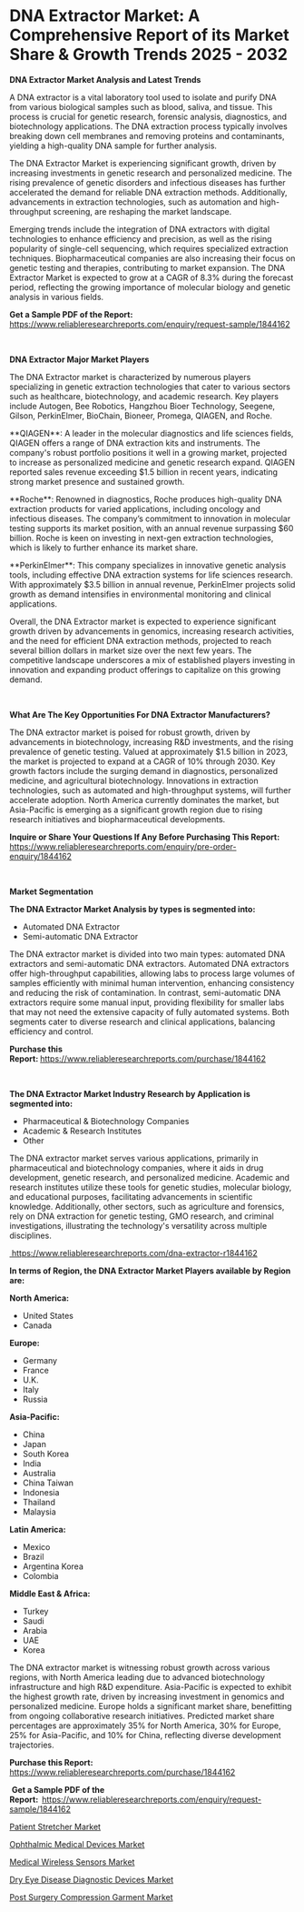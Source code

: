 <p><h1>DNA Extractor Market: A Comprehensive Report of its Market Share & Growth Trends 2025 - 2032</h1></p><p><strong>DNA Extractor Market Analysis and Latest Trends</strong></p>
<p><p>A DNA extractor is a vital laboratory tool used to isolate and purify DNA from various biological samples such as blood, saliva, and tissue. This process is crucial for genetic research, forensic analysis, diagnostics, and biotechnology applications. The DNA extraction process typically involves breaking down cell membranes and removing proteins and contaminants, yielding a high-quality DNA sample for further analysis.</p><p>The DNA Extractor Market is experiencing significant growth, driven by increasing investments in genetic research and personalized medicine. The rising prevalence of genetic disorders and infectious diseases has further accelerated the demand for reliable DNA extraction methods. Additionally, advancements in extraction technologies, such as automation and high-throughput screening, are reshaping the market landscape.</p><p>Emerging trends include the integration of DNA extractors with digital technologies to enhance efficiency and precision, as well as the rising popularity of single-cell sequencing, which requires specialized extraction techniques. Biopharmaceutical companies are also increasing their focus on genetic testing and therapies, contributing to market expansion. The DNA Extractor Market is expected to grow at a CAGR of 8.3% during the forecast period, reflecting the growing importance of molecular biology and genetic analysis in various fields.</p></p>
<p><strong>Get a Sample PDF of the Report:&nbsp;</strong> <a href="https://www.reliableresearchreports.com/enquiry/request-sample/1844162?utm_campaign=32&utm_medium=2&utm_source=Github&utm_content=ia&utm_term=03032025&utm_id=dna-extractor">https://www.reliableresearchreports.com/enquiry/request-sample/1844162</a></p>
<p>&nbsp;</p>
<p><strong>DNA Extractor Major Market Players</strong></p>
<p><p>The DNA Extractor market is characterized by numerous players specializing in genetic extraction technologies that cater to various sectors such as healthcare, biotechnology, and academic research. Key players include Autogen, Bee Robotics, Hangzhou Bioer Technology, Seegene, Gilson, PerkinElmer, BioChain, Bioneer, Promega, QIAGEN, and Roche.</p><p>**QIAGEN**: A leader in the molecular diagnostics and life sciences fields, QIAGEN offers a range of DNA extraction kits and instruments. The company's robust portfolio positions it well in a growing market, projected to increase as personalized medicine and genetic research expand. QIAGEN reported sales revenue exceeding $1.5 billion in recent years, indicating strong market presence and sustained growth.</p><p>**Roche**: Renowned in diagnostics, Roche produces high-quality DNA extraction products for varied applications, including oncology and infectious diseases. The company’s commitment to innovation in molecular testing supports its market position, with an annual revenue surpassing $60 billion. Roche is keen on investing in next-gen extraction technologies, which is likely to further enhance its market share.</p><p>**PerkinElmer**: This company specializes in innovative genetic analysis tools, including effective DNA extraction systems for life sciences research. With approximately $3.5 billion in annual revenue, PerkinElmer projects solid growth as demand intensifies in environmental monitoring and clinical applications.</p><p>Overall, the DNA Extractor market is expected to experience significant growth driven by advancements in genomics, increasing research activities, and the need for efficient DNA extraction methods, projected to reach several billion dollars in market size over the next few years. The competitive landscape underscores a mix of established players investing in innovation and expanding product offerings to capitalize on this growing demand.</p></p>
<p>&nbsp;</p>
<p><strong>What Are The Key Opportunities For DNA Extractor Manufacturers?</strong></p>
<p><p>The DNA extractor market is poised for robust growth, driven by advancements in biotechnology, increasing R&D investments, and the rising prevalence of genetic testing. Valued at approximately $1.5 billion in 2023, the market is projected to expand at a CAGR of 10% through 2030. Key growth factors include the surging demand in diagnostics, personalized medicine, and agricultural biotechnology. Innovations in extraction technologies, such as automated and high-throughput systems, will further accelerate adoption. North America currently dominates the market, but Asia-Pacific is emerging as a significant growth region due to rising research initiatives and biopharmaceutical developments.</p></p>
<p><strong>Inquire or Share Your Questions If Any Before Purchasing This Report:</strong> <a href="https://www.reliableresearchreports.com/enquiry/pre-order-enquiry/1844162?utm_campaign=32&utm_medium=2&utm_source=Github&utm_content=ia&utm_term=03032025&utm_id=dna-extractor">https://www.reliableresearchreports.com/enquiry/pre-order-enquiry/1844162</a></p>
<p>&nbsp;</p>
<p><strong>Market Segmentation</strong></p>
<p><strong>The DNA Extractor Market Analysis by types is segmented into:</strong></p>
<p><ul><li>Automated DNA Extractor</li><li>Semi-automatic DNA Extractor</li></ul></p>
<p><p>The DNA extractor market is divided into two main types: automated DNA extractors and semi-automatic DNA extractors. Automated DNA extractors offer high-throughput capabilities, allowing labs to process large volumes of samples efficiently with minimal human intervention, enhancing consistency and reducing the risk of contamination. In contrast, semi-automatic DNA extractors require some manual input, providing flexibility for smaller labs that may not need the extensive capacity of fully automated systems. Both segments cater to diverse research and clinical applications, balancing efficiency and control.</p></p>
<p><strong>Purchase this Report:&nbsp;</strong><a href="https://www.reliableresearchreports.com/purchase/1844162?utm_campaign=32&utm_medium=2&utm_source=Github&utm_content=ia&utm_term=03032025&utm_id=dna-extractor">https://www.reliableresearchreports.com/purchase/1844162</a></p>
<p>&nbsp;</p>
<p><strong>The DNA Extractor Market Industry Research by Application is segmented into:</strong></p>
<p><ul><li>Pharmaceutical & Biotechnology Companies</li><li>Academic & Research Institutes</li><li>Other</li></ul></p>
<p><p>The DNA extractor market serves various applications, primarily in pharmaceutical and biotechnology companies, where it aids in drug development, genetic research, and personalized medicine. Academic and research institutes utilize these tools for genetic studies, molecular biology, and educational purposes, facilitating advancements in scientific knowledge. Additionally, other sectors, such as agriculture and forensics, rely on DNA extraction for genetic testing, GMO research, and criminal investigations, illustrating the technology's versatility across multiple disciplines.</p></p>
<p><a href="https://www.reliableresearchreports.com/dna-extractor-r1844162?utm_campaign=32&utm_medium=2&utm_source=Github&utm_content=ia&utm_term=03032025&utm_id=dna-extractor">&nbsp;https://www.reliableresearchreports.com/dna-extractor-r1844162</a></p>
<p><strong>In terms of Region, the DNA Extractor Market Players available by Region are:</strong></p>
<p>
    <p> <strong> North America: </strong>
        <ul>
            <li>United States</li>
            <li>Canada</li>
        </ul>
        </p> 
    <p> <strong> Europe: </strong>
        <ul>
            <li>Germany</li>
            <li>France</li>
            <li>U.K.</li>
            <li>Italy</li>
            <li>Russia</li>
        </ul>
        </p> 
    <p> <strong> Asia-Pacific: </strong>
        <ul>
            <li>China</li>
            <li>Japan</li>
            <li>South Korea</li>
            <li>India</li>
            <li>Australia</li>
            <li>China Taiwan</li>
            <li>Indonesia</li>
            <li>Thailand</li>
            <li>Malaysia</li>
        </ul>
        </p> 
    <p> <strong> Latin America: </strong>
        <ul>
            <li>Mexico</li>
            <li>Brazil</li>
            <li>Argentina Korea</li>
            <li>Colombia</li>
        </ul>
        </p> 
    <p> <strong> Middle East & Africa: </strong>
        <ul>
            <li>Turkey</li>
            <li>Saudi</li>
            <li>Arabia</li>
            <li>UAE</li>
            <li>Korea</li>
        </ul>
    </p>
    </p>
<p><p>The DNA extractor market is witnessing robust growth across various regions, with North America leading due to advanced biotechnology infrastructure and high R&D expenditure. Asia-Pacific is expected to exhibit the highest growth rate, driven by increasing investment in genomics and personalized medicine. Europe holds a significant market share, benefitting from ongoing collaborative research initiatives. Predicted market share percentages are approximately 35% for North America, 30% for Europe, 25% for Asia-Pacific, and 10% for China, reflecting diverse development trajectories.</p></p>
<p><strong>Purchase this Report: </strong><a href="https://www.reliableresearchreports.com/purchase/1844162?utm_campaign=32&utm_medium=2&utm_source=Github&utm_content=ia&utm_term=03032025&utm_id=dna-extractor">https://www.reliableresearchreports.com/purchase/1844162</a></p>
<p>&nbsp;<strong>Get a Sample PDF of the Report:&nbsp;&nbsp;</strong><a href="https://www.reliableresearchreports.com/enquiry/request-sample/1844162?utm_campaign=32&utm_medium=2&utm_source=Github&utm_content=ia&utm_term=03032025&utm_id=dna-extractor">https://www.reliableresearchreports.com/enquiry/request-sample/1844162</a></p>
<p><strong></strong></p>
<p><p><a href="https://github.com/curinbucan9/Market-Research-Report-List-1/blob/main/patient-stretcher-market.md?utm_campaign=32&utm_medium=2&utm_source=Github&utm_content=ia&utm_term=03032025&utm_id=dna-extractor">Patient Stretcher Market</a></p><p><a href="https://github.com/zanoligarav/Market-Research-Report-List-1/blob/main/ophthalmic-medical-devices-market.md?utm_campaign=32&utm_medium=2&utm_source=Github&utm_content=ia&utm_term=03032025&utm_id=dna-extractor">Ophthalmic Medical Devices Market</a></p><p><a href="https://github.com/boitafbg/Market-Research-Report-List-1/blob/main/medical-wireless-sensors-market.md?utm_campaign=32&utm_medium=2&utm_source=Github&utm_content=ia&utm_term=03032025&utm_id=dna-extractor">Medical Wireless Sensors Market</a></p><p><a href="https://github.com/yazminwollma30/Market-Research-Report-List-1/blob/main/dry-eye-disease-diagnostic-devices-market.md?utm_campaign=32&utm_medium=2&utm_source=Github&utm_content=ia&utm_term=03032025&utm_id=dna-extractor">Dry Eye Disease Diagnostic Devices Market</a></p><p><a href="https://github.com/qetelosooya/Market-Research-Report-List-1/blob/main/post-surgery-compression-garment-market.md?utm_campaign=32&utm_medium=2&utm_source=Github&utm_content=ia&utm_term=03032025&utm_id=dna-extractor">Post Surgery Compression Garment Market</a></p></p>